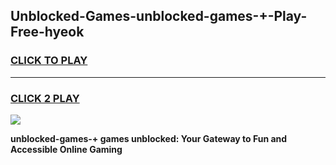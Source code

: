
## Unblocked-Games-unblocked-games-+-Play-Free-hyeok
<h3>
<a href="https://premium76.site?title=unblocked-games-+&ref=20M">CLICK TO PLAY</a></h3>
<hr>

<h3>
<a href="https://premium76.site?title=unblocked-games-+&ref=20M">CLICK 2 PLAY</a>
  
</h3>

<a href="https://premium76.site?title=unblocked-games-+&ref=19M"><img src="https://clearcache.store/games.png"></a>


**unblocked-games-+ games unblocked: Your Gateway to Fun and Accessible Online Gaming**
